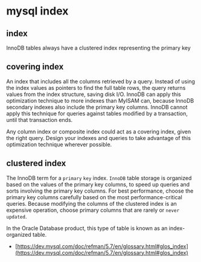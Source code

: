 # mysql index

## index

InnoDB tables always have a clustered index representing the primary key

## covering index

An index that includes all the columns retrieved by a query. Instead of using the index values as pointers to find the full table rows, the query returns values from the index structure, saving disk I/O. InnoDB can apply this optimization technique to more indexes than MyISAM can, because InnoDB secondary indexes also include the primary key columns. InnoDB cannot apply this technique for queries against tables modified by a transaction, until that transaction ends.

Any column index or composite index could act as a covering index, given the right query. Design your indexes and queries to take advantage of this optimization technique wherever possible.

## clustered index

The InnoDB term for a `primary` `key` index. `InnoDB` table storage is organized based on the values of the primary key columns, to speed up queries and sorts involving the primary key columns. For best performance, choose the primary key columns carefully based on the most performance-critical queries. Because modifying the columns of the clustered index is an expensive operation, choose primary columns that are rarely or `never updated`.

In the Oracle Database product, this type of table is known as an index-organized table.

- [https://dev.mysql.com/doc/refman/5.7/en/glossary.html#glos_index](https://dev.mysql.com/doc/refman/5.7/en/glossary.html#glos_index)
